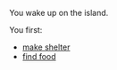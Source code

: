 You wake up on the island.

You first:
- [make shelter](../situations/makeshelter.md)
- [find food](../situations/findfood.md)
